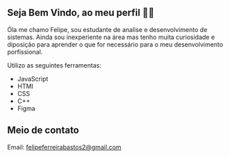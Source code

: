 ## Seja Bem Vindo, ao meu perfil 👨‍🎓

Óla me chamo Felipe, sou estudante de analise e desenvolvimento de sistemas. Ainda sou inexperiente na área mas tenho muita curiosidade e diposição para aprender o que for necessário para o meu desenvolvimento porfissional. 

Utilizo as seguintes ferramentas:

- JavaScript
- HTMl
- CSS
- C++
- Figma

## Meio de contato

Email: felipeferreirabastos2@gmail.com



